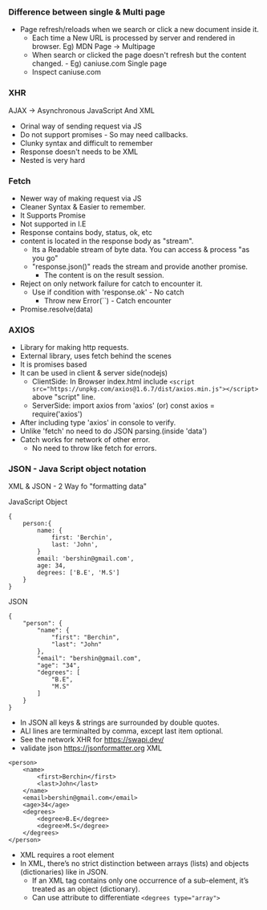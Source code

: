 ### Difference between single & Multi page
- Page refresh/reloads when we search or click a new document inside it.
    - Each time a New URL is processed by server and rendered in browser. Eg) MDN Page -> Multipage
    - When search or clicked the page doesn't refresh but the content changed. - Eg) caniuse.com Single page
    - Inspect caniuse.com

### XHR
AJAX -> Asynchronous JavaScript And XML
- Orinal way of sending request via JS
- Do not support promises - So may need callbacks.
- Clunky syntax and difficult to remember
- Response doesn't needs to be XML
- Nested is very hard 

### Fetch
- Newer way of making request via JS
- Cleaner Syntax & Easier to remember.
- It Supports Promise
- Not supported in I.E
- Response contains body, status, ok, etc
- content is located in the response body as "stream".
    - Its a Readable stream of byte data. You can access & process "as you go"
    - "response.json()" reads the stream and provide another promise.
        - The content is on the result session.
- Reject on only network failure for catch to encounter it.
    - Use if condition with 'response.ok' - No catch
        - Throw new Error(``) - Catch encounter 
- Promise.resolve(data)

### AXIOS
- Library for making http requests.
- External library, uses fetch behind the scenes
- It is promises based
- It can be used in client & server side(nodejs)
    - ClientSide: In Browser index.html include `<script src="https://unpkg.com/axios@1.6.7/dist/axios.min.js"></script>` above "script" line.
    - ServerSide: import axios from 'axios' (or) const axios = require('axios')
- After including type 'axios' in console to verify.
- Unlike 'fetch' no need to do JSON parsing.(inside 'data')
- Catch works for network of other error.
    - No need to throw like fetch for errors.

### JSON - Java Script object notation
XML & JSON - 2 Way fo "formatting data"

JavaScript Object
```
{
    person:{
        name: {
            first: 'Berchin',
            last: 'John',
        }
        email: 'bershin@gmail.com',
        age: 34,
        degrees: ['B.E', 'M.S']
    }
}
```

JSON
```
{
    "person": {
        "name": {
            "first": "Berchin",
            "last": "John"
        },
        "email": "bershin@gmail.com",
        "age": "34",
        "degrees": [
            "B.E",
            "M.S"
        ]
    }
}
```
- In JSON all keys & strings are surrounded by double quotes.
- ALl lines are terminalted by comma, except last item optional.
- See the network XHR for https://swapi.dev/
- validate json https://jsonformatter.org
XML
```
<person>
    <name>
        <first>Berchin</first>
        <last>John</last>
    </name>
    <email>bershin@gmail.com</email>
    <age>34</age>
    <degrees>
        <degree>B.E</degree>
        <degree>M.S</degree>
    </degrees>
</person>
```
- XML requires a root element
- In XML, there’s no strict distinction between arrays (lists) and objects (dictionaries) like in JSON.
    - If an XML tag contains only one occurrence of a sub-element, it’s treated as an object (dictionary).
    - Can use attribute to differentiate `<degrees type="array">`
